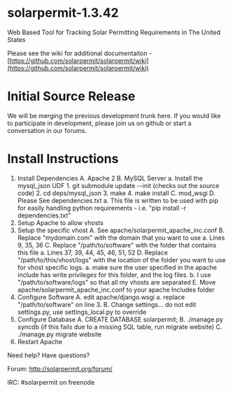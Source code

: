 solarpermit-1.3.42
===============

Web Based Tool for Tracking Solar Permitting Requirements in The United States

Please see the wiki for additional documentaiton - [https://github.com/solarpermit/solarpermit/wiki](https://github.com/solarpermit/solarpermit/wiki)

Initial Source Release
================
We will be merging the previous development trunk here.  If you would like to participate in development, please join us on github or start a conversation in our forums.


Install Instructions
================

1.  Install Dependencies
    A. Apache 2
    B. MySQL Server
        a. Install the mysql_json UDF
            1. git submodule update --init    (checks out the source code)
            2. cd deps/mysql_json
            3. make
            4. make install
    C. mod_wsgi
    D. Please See dependencies.txt
        a.  This file is written to be used with pip for easily handling python requirements - i.e. "pip install -r dependencies.txt"
2.  Setup Apache to allow vhosts
3.  Setup the specific vhost
    A.  See apache/solarpermit_apache_inc.conf
    B.  Replace "mydomain.com" with the domain that you want to use
        a.  Lines 9, 35, 36
    C.  Replace "/path/to/software" with the folder that contains this file
        a.  Lines 37, 39, 44, 45, 46, 51, 52
    D.  Replace "/path/to/this/vhost/logs" with the location of the folder you
        want to use for vhost specific logs.
        a.  make sure the user specified in the apache include has write
            privileges for this folder, and the log files.
        b.  I use "/path/to/software/logs" so that all my vhosts are separated
    E.  Move apache/solarpermit_apache_inc.conf to your apache Includes folder
4. Configure Software
    A. edit apache/django.wsgi
        a.  replace "/path/to/software" on line 3.
    B. Change settings... do not edit settings.py, use settings_local.py to
       override
5. Configure Database
    A. CREATE DATABASE solarpermit;
    B. ./manage.py syncdb (if this fails due to a missing SQL table, run migrate website)
    C. ./manage.py migrate website
6. Restart Apache 
      
Need help?  Have questions?

Forum: http://solarpermit.org/forum/

IRC: #solarpermit on freenode
